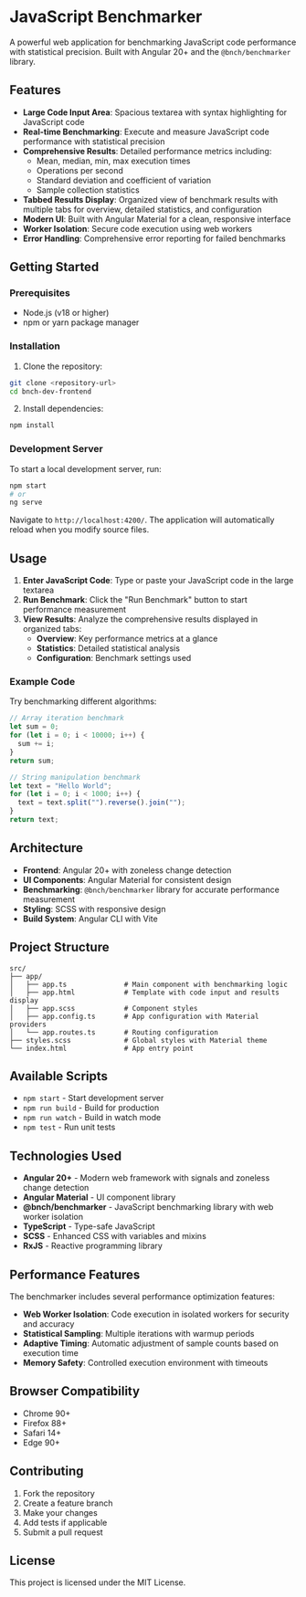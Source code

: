 # JavaScript Benchmarker

A powerful web application for benchmarking JavaScript code performance with statistical precision. Built with Angular 20+ and the `@bnch/benchmarker` library.

## Features

- **Large Code Input Area**: Spacious textarea with syntax highlighting for JavaScript code
- **Real-time Benchmarking**: Execute and measure JavaScript code performance with statistical precision
- **Comprehensive Results**: Detailed performance metrics including:
  - Mean, median, min, max execution times
  - Operations per second
  - Standard deviation and coefficient of variation
  - Sample collection statistics
- **Tabbed Results Display**: Organized view of benchmark results with multiple tabs for overview, detailed statistics, and configuration
- **Modern UI**: Built with Angular Material for a clean, responsive interface
- **Worker Isolation**: Secure code execution using web workers
- **Error Handling**: Comprehensive error reporting for failed benchmarks

## Getting Started

### Prerequisites

- Node.js (v18 or higher)
- npm or yarn package manager

### Installation

1. Clone the repository:
```bash
git clone <repository-url>
cd bnch-dev-frontend
```

2. Install dependencies:
```bash
npm install
```

### Development Server

To start a local development server, run:

```bash
npm start
# or
ng serve
```

Navigate to `http://localhost:4200/`. The application will automatically reload when you modify source files.

## Usage

1. **Enter JavaScript Code**: Type or paste your JavaScript code in the large textarea
2. **Run Benchmark**: Click the "Run Benchmark" button to start performance measurement
3. **View Results**: Analyze the comprehensive results displayed in organized tabs:
   - **Overview**: Key performance metrics at a glance
   - **Statistics**: Detailed statistical analysis
   - **Configuration**: Benchmark settings used

### Example Code

Try benchmarking different algorithms:

```javascript
// Array iteration benchmark
let sum = 0;
for (let i = 0; i < 10000; i++) {
  sum += i;
}
return sum;
```

```javascript
// String manipulation benchmark
let text = "Hello World";
for (let i = 0; i < 1000; i++) {
  text = text.split("").reverse().join("");
}
return text;
```

## Architecture

- **Frontend**: Angular 20+ with zoneless change detection
- **UI Components**: Angular Material for consistent design
- **Benchmarking**: `@bnch/benchmarker` library for accurate performance measurement
- **Styling**: SCSS with responsive design
- **Build System**: Angular CLI with Vite

## Project Structure

```
src/
├── app/
│   ├── app.ts              # Main component with benchmarking logic
│   ├── app.html            # Template with code input and results display
│   ├── app.scss            # Component styles
│   ├── app.config.ts       # App configuration with Material providers
│   └── app.routes.ts       # Routing configuration
├── styles.scss             # Global styles with Material theme
└── index.html              # App entry point
```

## Available Scripts

- `npm start` - Start development server
- `npm run build` - Build for production
- `npm run watch` - Build in watch mode
- `npm test` - Run unit tests

## Technologies Used

- **Angular 20+** - Modern web framework with signals and zoneless change detection
- **Angular Material** - UI component library
- **@bnch/benchmarker** - JavaScript benchmarking library with web worker isolation
- **TypeScript** - Type-safe JavaScript
- **SCSS** - Enhanced CSS with variables and mixins
- **RxJS** - Reactive programming library

## Performance Features

The benchmarker includes several performance optimization features:

- **Web Worker Isolation**: Code execution in isolated workers for security and accuracy
- **Statistical Sampling**: Multiple iterations with warmup periods
- **Adaptive Timing**: Automatic adjustment of sample counts based on execution time
- **Memory Safety**: Controlled execution environment with timeouts

## Browser Compatibility

- Chrome 90+
- Firefox 88+
- Safari 14+
- Edge 90+

## Contributing

1. Fork the repository
2. Create a feature branch
3. Make your changes
4. Add tests if applicable
5. Submit a pull request

## License

This project is licensed under the MIT License.
